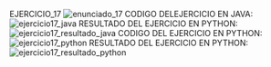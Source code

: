 EJERCICIO_17
![enunciado_17](https://github.com/user-attachments/assets/8ac4e9d4-0752-41d0-85c4-9488c0b621ec)
CODIGO DELEJERCICIO EN JAVA:
![ejercicio17_java](https://github.com/user-attachments/assets/faee44eb-13e9-4c2d-988b-3cffad1e1140)
RESULTADO DEL EJERCICIO EN PYTHON:
![ejercicio17_resultado_java](https://github.com/user-attachments/assets/bf6f46b9-13c1-4db1-8295-d2e1a97be87a)
CODIGO DEL EJERCICIO EN PYTHON:
![ejercicio17_python](https://github.com/user-attachments/assets/e1bfb8a5-23d9-4a38-ab99-2d5c6ec8629c)
RESULTADO DEL EJERCICIO EN PYTHON:
![ejercicio17_resultado_python](https://github.com/user-attachments/assets/2ecb4b5a-0436-423b-9534-1005d4673920)



